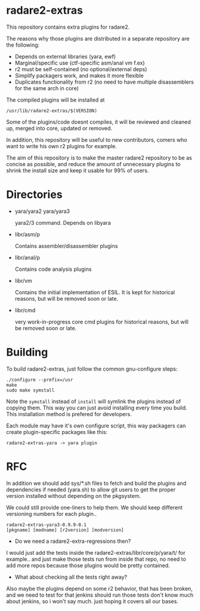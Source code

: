 radare2-extras
==============
This repository contains extra plugins for radare2.

The reasons why those plugins are distributed in a separate
repository are the following:

* Depends on external libraries (yara, ewf)
* Marginal/specific use (ctf-specific asm/anal vm f.ex)
* r2 must be self-contained (no optional/external deps)
* Simplify packagers work, and makes it more flexible
* Duplicates functionality from r2 (no need to have
  multiple disassemblers for the same arch in core)

The compiled plugins will be installed at

	/usr/lib/radare2-extras/$(VERSION)

Some of the plugins/code doesnt compiles, it will be reviewed
and cleaned up, merged into core, updated or removed.

In addition, this repository will be useful to new contributors,
comers who want to write his own r2 plugins for example.

The aim of this repository is to make the master radare2
repository to be as concise as possible, and reduce the
amount of unnecessary plugins to shrink the install size and
keep it usable for 99% of users.

Directories
===========

* yara/yara2 yara/yara3

	yara2/3 command. Depends on libyara

* libr/asm/p

	Contains assembler/disassembler plugins

* libr/anal/p

	Contains code analysis plugins

* libr/vm

	Contains the initial implementation of ESIL. It is kept
	for historical reasons, but will be removed soon or late.

* libr/cmd

	very work-in-progress core cmd plugins
	for historical reasons, but will be removed soon or late.

Building
========
To build radare2-extras, just follow the common gnu-configure steps:

	./configure --prefix=/usr
	make
	sudo make symstall

Note the `symstall` instead of `install` will symlink the plugins
instead of copying them. This way you can just avoid installing
every time you build. This installation method is prefered for
developers.

Each module may have it's own configure script, this way
packagers can create plugin-specific packages like this:

	radare2-extras-yara -> yara plugin

RFC
===
	
In addition we should add sys/*.sh files to fetch and build the
plugins and dependencies if needed (yara.sh) to allow git users
to get the proper version installed without depending on the
pkgsystem.

We could still provide one-liners to help them. We should keep
different versioning numbers for each plugin..

	radare2-extras-yara3-0.9.9-0.1
	[pkgname] [modname] [r2version] [modversion]

* Do we need a radare2-extra-regressions then?

I would just add the tests inside the radare2-extras/libr/core/p/yara/t/
for example.. and just make those tests run from inside that
repo, no need to add more repos because those plugins would be
pretty contained.

* What about checking all the tests right away?

Also maybe the plugins depend on some r2 behavior, that has
been broken, and we need to test for that jenkins should run
those tests don't know much about jenkins, so i won't say much.
just hoping it covers all our bases.
